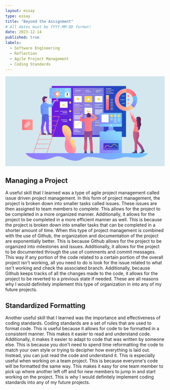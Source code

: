 ```yaml
---
layout: essay
type: essay
title: "Beyond the Assignment"
# All dates must be YYYY-MM-DD format!
date: 2023-12-14
published: true
labels:
  - Software Engineering
  - Reflection
  - Agile Project Management
  - Coding Standards
---
```

<p align="center">
    <img class="img-fluid" src="../img/finalReflection/projectManagement.jpg">
</p>

## Managing a Project
A useful skill that I learned was a type of agile project management called issue driven project management. In this form of project management, the project is broken down into smaller tasks called issues. These issues are then assigned to team members to complete. This allows for the project to be completed in a more organized manner. Additionally, it allows for the project to be completed in a more efficient manner as well. This is because the project is broken down into smaller tasks that can be completed in a shorter amount of time. When this type of project management is combined with the use of Github, the organization and documentation of the project are exponentially better. This is because Github allows for the project to be organized into milestones and issues. Additionally, it allows for the project to be documented through the use of comments and commit messages. This way if any portion of the code related to a certain portion of the overall project isn't working, all you need to do is look for the issue related to what isn't working and check the associated branch. Additionally, because Github keeps tracks of all the changes made to the code, it allows for the project to be reverted to a previous state if needed. These are all reasons why I would definitely implement this type of organization in into any of my future projects.

## Standardized Formatting
Another useful skill that I learned was the importance and effectiveness of coding standards. Coding standards are a set of rules that are used to format code. This is useful because it allows for code to be formatted in a consistent manner. This makes it easier to read and understand code. Additionally, it makes it easier to adapt to code that was written by someone else. This is because you don't need to spend time reformatting the code to match your own style or trying to decipher how everything is laid out. Instead, you can just read the code and understand it. This is especially useful when working on a team project. This is because everyone's code will be formatted the same way. This makes it easy for one team member to pick up where another left off and for new members to jump in and start working on the project. This is why I would definitely implement coding standards into any of my future projects.